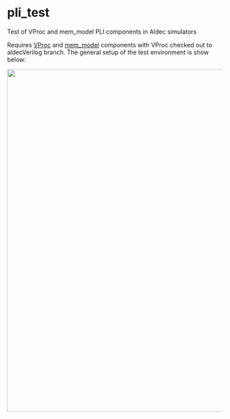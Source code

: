 # pli_test
Test of VProc and mem_model PLI components in Aldec simulators

Requires [VProc](https://github.com/wyvernSemi/vproc/tree/AldecVerilog) and [mem_model](https://github.com/wyvernSemi/mem_model) components with VProc checked out to aldecVerilog branch. The general setup of the test environment is show below:

<img src="https://media.licdn.com/dms/image/C4E12AQEX2ZruD7xYiA/article-inline_image-shrink_1500_2232/0/1652104759110?e=1683763200&v=beta&t=oxdW9rkQW5hb8e8xo8fQK0xhwC_1hq3W6BbFouvlccI" width=800>
